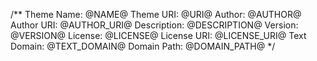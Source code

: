 /**
Theme Name: @NAME@
Theme URI: @URI@
Author: @AUTHOR@
Author URI: @AUTHOR_URI@
Description: @DESCRIPTION@
Version: @VERSION@
License: @LICENSE@
License URI: @LICENSE_URI@
Text Domain: @TEXT_DOMAIN@
Domain Path: @DOMAIN_PATH@
*/
